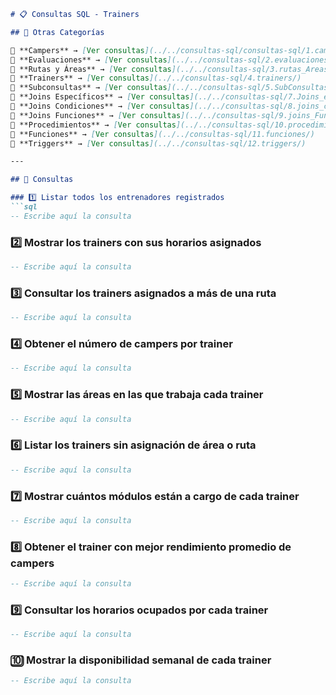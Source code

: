 ```md
# 📋 Consultas SQL - Trainers  

## 📂 Otras Categorías  

📌 **Campers** → [Ver consultas](../../consultas-sql/consultas-sql/1.campers/)  
📌 **Evaluaciones** → [Ver consultas](../../consultas-sql/2.evaluaciones/)  
📌 **Rutas y Áreas** → [Ver consultas](../../consultas-sql/3.rutas_Areas/)  
📌 **Trainers** → [Ver consultas](../../consultas-sql/4.trainers/)  
📌 **Subconsultas** → [Ver consultas](../../consultas-sql/5.SubConsultas/)  
📌 **Joins Específicos** → [Ver consultas](../../consultas-sql/7.Joins_específicos/)  
📌 **Joins Condiciones** → [Ver consultas](../../consultas-sql/8.joins_condiciones/)  
📌 **Joins Funciones** → [Ver consultas](../../consultas-sql/9.joins_Funciones/)  
📌 **Procedimientos** → [Ver consultas](../../consultas-sql/10.procedimientos/)  
📌 **Funciones** → [Ver consultas](../../consultas-sql/11.funciones/)  
📌 **Triggers** → [Ver consultas](../../consultas-sql/12.triggers/) 

---  

## 📌 Consultas  

### 1️⃣ Listar todos los entrenadores registrados  
```sql  
-- Escribe aquí la consulta  
```  

### 2️⃣ Mostrar los trainers con sus horarios asignados  
```sql  
-- Escribe aquí la consulta  
```  

### 3️⃣ Consultar los trainers asignados a más de una ruta  
```sql  
-- Escribe aquí la consulta  
```  

### 4️⃣ Obtener el número de campers por trainer  
```sql  
-- Escribe aquí la consulta  
```  

### 5️⃣ Mostrar las áreas en las que trabaja cada trainer  
```sql  
-- Escribe aquí la consulta  
```  

### 6️⃣ Listar los trainers sin asignación de área o ruta  
```sql  
-- Escribe aquí la consulta  
```  

### 7️⃣ Mostrar cuántos módulos están a cargo de cada trainer  
```sql  
-- Escribe aquí la consulta  
```  

### 8️⃣ Obtener el trainer con mejor rendimiento promedio de campers  
```sql  
-- Escribe aquí la consulta  
```  

### 9️⃣ Consultar los horarios ocupados por cada trainer  
```sql  
-- Escribe aquí la consulta  
```  

### 🔟 Mostrar la disponibilidad semanal de cada trainer  
```sql  
-- Escribe aquí la consulta  
```  
```  